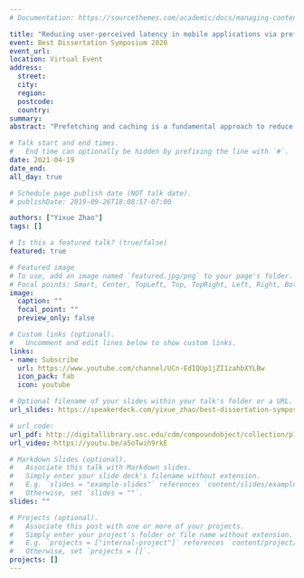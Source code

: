 ```yaml
---
# Documentation: https://sourcethemes.com/academic/docs/managing-content/

title: "Reducing user-perceived latency in mobile applications via prefetching and caching [PhD Thesis Presentation]"
event: Best Dissertation Symposium 2020
event_url:
location: Virtual Event
address:
  street:
  city:
  region:
  postcode:
  country:
summary:
abstract: "Prefetching and caching is a fundamental approach to reduce user-perceived latency, and has been shown effective in various domains for decades. However, its application on today's mobile apps remains largely under-explored. This is an important but overlooked research area since mobile devices have become the dominant platform, and this trend is reflected in the billions of mobile devices and millions of mobile apps in use today. At the same time, user-perceived latency has been shown to have a large impact on mobile-user experience and can cause significant economic consequences. In this dissertation, I aim to fill this gap by providing a multifaceted solution to establish the foundation for exploring prefetching and caching in the mobile-app domain. To that end, my dissertation consists of four major elements. As a first step, I conducted an extensive study to investigate the opportunities for applying prefetching and caching techniques in mobile apps, providing empirical evidence on their applicability and demonstrating insights to guide future techniques. Second, I developed PALOMA, the first content-based prefetching technique for mobile apps using program analysis, which has achieved significant latency reduction with high accuracy and negligible overhead. Third, I constructed HiPHarness, a tailorable framework for investigating history-based prefetching in a wide range of scenarios. Guided by today's stringent privacy regulations that have limited the access to mobile-user data, I further leveraged HiPHarness to conduct the first study on history-based prefetching with \"small\" prediction models, demonstrating its feasibility on mobile platforms and in turn, opening up a new research direction. Finally, to reduce the manual effort required in evaluating prefetching and caching techniques, I have devised FrUITeR, a customizable framework for assessing test-reuse techniques, in order to automatically select suitable test cases for evaluating prefetching and caching techniques without real users’ engagement as required previously."

# Talk start and end times.
#   End time can optionally be hidden by prefixing the line with `#`.
date: 2021-04-19
date_end: 
all_day: true

# Schedule page publish date (NOT talk date).
# publishDate: 2019-09-26T18:08:57-07:00

authors: ["Yixue Zhao"]
tags: []

# Is this a featured talk? (true/false)
featured: true

# Featured image
# To use, add an image named `featured.jpg/png` to your page's folder. 
# Focal points: Smart, Center, TopLeft, Top, TopRight, Left, Right, BottomLeft, Bottom, BottomRight.
image:
  caption: ""
  focal_point: ""
  preview_only: false

# Custom links (optional).
#   Uncomment and edit lines below to show custom links.
links:
- name: Subscribe
  url: https://www.youtube.com/channel/UCn-EdIQUp1jZI1zahbXYLBw
  icon_pack: fab
  icon: youtube

# Optional filename of your slides within your talk's folder or a URL.
url_slides: https://speakerdeck.com/yixue_zhao/best-dissertation-symposium-reducing-user-perceived-latency-in-mobile-applications-via-prefetching-and-caching

# url_code:
url_pdf: http://digitallibrary.usc.edu/cdm/compoundobject/collection/p15799coll89/id/396463/rec/1
url_video: https://youtu.be/a5oTwih9rkE

# Markdown Slides (optional).
#   Associate this talk with Markdown slides.
#   Simply enter your slide deck's filename without extension.
#   E.g. `slides = "example-slides"` references `content/slides/example-slides.md`.
#   Otherwise, set `slides = ""`.
slides: ""

# Projects (optional).
#   Associate this post with one or more of your projects.
#   Simply enter your project's folder or file name without extension.
#   E.g. `projects = ["internal-project"]` references `content/project/deep-learning/index.md`.
#   Otherwise, set `projects = []`.
projects: []
---
```

